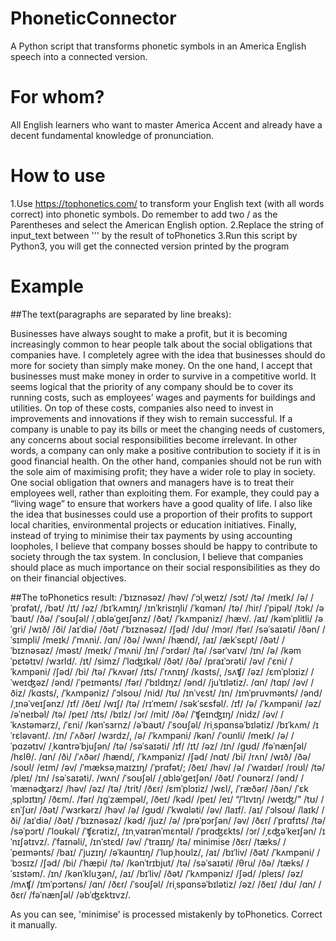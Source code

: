 # PhoneticConnector
A Python script that transforms phonetic symbols in an America English speech into a connected version. 

# For whom?
All English learners who want to master America Accent and already have a decent fundamental knowledge of pronunciation.

# How to use
1.Use https://tophonetics.com/ to transform your English text (with all words correct) into phonetic symbols.
  Do remember to add two / as the Parentheses and select the American English option. 
2.Replace the string of input_text between ''' by the result of toPhonetics
3.Run this script by Python3, you will get the connected version printed by the program

# Example
##The text(paragraphs are separated by line breaks):

Businesses have always sought to make a profit, but it is becoming increasingly common to hear people talk about the social obligations that companies have. I completely agree with the idea that businesses should do more for society than simply make money.
On the one hand, I accept that businesses must make money in order to survive in a competitive world. It seems logical that the priority of any company should be to cover its running costs, such as employees’ wages and payments for buildings and utilities. On top of these costs, companies also need to invest in improvements and innovations if they wish to remain successful. If a company is unable to pay its bills or meet the changing needs of customers, any concerns about social responsibilities become irrelevant. In other words, a company can only make a positive contribution to society if it is in good financial health.
On the other hand, companies should not be run with the sole aim of maximising profit; they have a wider role to play in society. One social obligation that owners and managers have is to treat their employees well, rather than exploiting them. For example, they could pay a “living wage” to ensure that workers have a good quality of life. I also like the idea that businesses could use a proportion of their profits to support local charities, environmental projects or education initiatives. Finally, instead of trying to minimise their tax payments by using accounting loopholes, I believe that company bosses should be happy to contribute to society through the tax system.
In conclusion, I believe that companies should place as much importance on their social responsibilities as they do on their financial objectives.

##The toPhonetics result:
/ˈbɪznəsəz/ /həv/ /ˈɔlˌweɪz/ /sɔt/ /tə/ /meɪk/ /ə/ /ˈprɑfət/, /bət/ /ɪt/ /əz/ /bɪˈkʌmɪŋ/ /ɪnˈkrisɪŋli/ /ˈkɑmən/ /tə/ /hir/ /ˈpipəl/ /tɔk/ /əˈbaʊt/ /ðə/ /ˈsoʊʃəl/ /ˌɑbləˈɡeɪʃənz/ /ðət/ /ˈkʌmpəniz/ /hæv/. /aɪ/ /kəmˈplitli/ /əˈɡri/ /wɪð/ /ði/ /aɪˈdiə/ /ðət/ /ˈbɪznəsəz/ /ʃəd/ /dʊ/ /mɔr/ /fər/ /səˈsaɪəti/ /ðən/ /ˈsɪmpli/ /meɪk/ /ˈmʌni/.
/ɑn/ /ðə/ /wʌn/ /hænd/, /aɪ/ /ækˈsɛpt/ /ðət/ /ˈbɪznəsəz/ /məst/ /meɪk/ /ˈmʌni/ /ɪn/ /ˈɔrdər/ /tə/ /sərˈvaɪv/ /ɪn/ /ə/ /kəmˈpɛtətɪv/ /wɜrld/. /ɪt/ /simz/ /ˈlɑʤɪkəl/ /ðət/ /ðə/ /praɪˈɔrəti/ /əv/ /ˈɛni/ /ˈkʌmpəni/ /ʃəd/ /bi/ /tə/ /ˈkʌvər/ /ɪts/ /ˈrʌnɪŋ/ /kɑsts/, /sʌʧ/ /əz/ /ɛmˈplɔɪiz/ /ˈweɪʤəz/ /ənd/ /ˈpeɪmənts/ /fər/ /ˈbɪldɪŋz/ /ənd/ /juˈtɪlətiz/. /ɑn/ /tɑp/ /əv/ /ðiz/ /kɑsts/, /ˈkʌmpəniz/ /ˈɔlsoʊ/ /nid/ /tʊ/ /ɪnˈvɛst/ /ɪn/ /ɪmˈpruvmənts/ /ənd/ /ˌɪnəˈveɪʃənz/ /ɪf/ /ðeɪ/ /wɪʃ/ /tə/ /rɪˈmeɪn/ /səkˈsɛsfəl/. /ɪf/ /ə/ /ˈkʌmpəni/ /əz/ /əˈneɪbəl/ /tə/ /peɪ/ /ɪts/ /bɪlz/ /ɔr/ /mit/ /ðə/ /ˈʧeɪnʤɪŋ/ /nidz/ /əv/ /ˈkʌstəmərz/, /ˈɛni/ /kənˈsɜrnz/ /əˈbaʊt/ /ˈsoʊʃəl/ /riˌspɑnsəˈbɪlətiz/ /bɪˈkʌm/ /ɪˈrɛləvənt/. /ɪn/ /ˈʌðər/ /wɜrdz/, /ə/ /ˈkʌmpəni/ /kən/ /ˈoʊnli/ /meɪk/ /ə/ /ˈpɑzətɪv/ /ˌkɑntrəˈbjuʃən/ /tə/ /səˈsaɪəti/ /ɪf/ /ɪt/ /əz/ /ɪn/ /ɡʊd/ /fəˈnænʃəl/ /hɛlθ/.
/ɑn/ /ði/ /ˈʌðər/ /hænd/, /ˈkʌmpəniz/ /ʃəd/ /nɑt/ /bi/ /rʌn/ /wɪð/ /ðə/ /soʊl/ /eɪm/ /əv/ /ˈmæksəˌmaɪzɪŋ/ /ˈprɑfət/; /ðeɪ/ /həv/ /ə/ /ˈwaɪdər/ /roʊl/ /tə/ /pleɪ/ /ɪn/ /səˈsaɪəti/. /wʌn/ /ˈsoʊʃəl/ /ˌɑbləˈɡeɪʃən/ /ðət/ /ˈoʊnərz/ /ənd/ /ˈmænəʤərz/ /həv/ /əz/ /tə/ /trit/ /ðɛr/ /ɛmˈplɔɪiz/ /wɛl/, /ˈræðər/ /ðən/ /ˈɛkˌsplɔɪtɪŋ/ /ðɛm/. /fər/ /ɪɡˈzæmpəl/, /ðeɪ/ /kəd/ /peɪ/ /eɪ/ “/ˈlɪvɪŋ/ /weɪʤ/” /tʊ/ /ɛnˈʃʊr/ /ðət/ /ˈwɜrkərz/ /həv/ /ə/ /ɡʊd/ /ˈkwɑləti/ /əv/ /laɪf/. /aɪ/ /ˈɔlsoʊ/ /laɪk/ /ði/ /aɪˈdiə/ /ðət/ /ˈbɪznəsəz/ /kəd/ /juz/ /ə/ /prəˈpɔrʃən/ /əv/ /ðɛr/ /ˈprɑfɪts/ /tə/ /səˈpɔrt/ /ˈloʊkəl/ /ˈʧɛrətiz/, /ɪnˌvaɪrənˈmɛntəl/ /ˈprɑʤɛkts/ /ɔr/ /ˌɛʤəˈkeɪʃən/ /ɪˈnɪʃətɪvz/. /ˈfaɪnəli/, /ɪnˈstɛd/ /əv/ /ˈtraɪɪŋ/ /tə/ minimise /ðɛr/ /tæks/ /ˈpeɪmənts/ /baɪ/ /ˈjuzɪŋ/ /əˈkaʊntɪŋ/ /ˈlupˌhoʊlz/, /aɪ/ /bɪˈliv/ /ðət/ /ˈkʌmpəni/ /ˈbɔsɪz/ /ʃəd/ /bi/ /ˈhæpi/ /tə/ /kənˈtrɪbjut/ /tə/ /səˈsaɪəti/ /θru/ /ðə/ /tæks/ /ˈsɪstəm/.
/ɪn/ /kənˈkluʒən/, /aɪ/ /bɪˈliv/ /ðət/ /ˈkʌmpəniz/ /ʃəd/ /pleɪs/ /əz/ /mʌʧ/ /ɪmˈpɔrtəns/ /ɑn/ /ðɛr/ /ˈsoʊʃəl/ /riˌspɑnsəˈbɪlətiz/ /əz/ /ðeɪ/ /dʊ/ /ɑn/ /ðɛr/ /fəˈnænʃəl/ /əbˈʤɛktɪvz/.

As you can see, 'minimise' is processed mistakenly by toPhonetics. Correct it manually.
